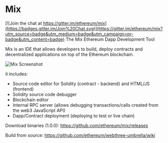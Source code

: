 # Mix

[![Join the chat at https://gitter.im/ethereum/mix](https://badges.gitter.im/Join%20Chat.svg)](https://gitter.im/ethereum/mix?utm_source=badge&utm_medium=badge&utm_campaign=pr-badge&utm_content=badge)
The Mix Ethereum Dapp Development Tool

Mix is an IDE that allows developers to build, deploy contracts and decentralized applications on top of the Ethereum blockchain.

![Mix Screenshot](https://github.com/yann300/mix/blob/ReadMe/MixScreenshot.png?raw=true)

it includes:

  - Source code editor for Solidity (contract - backend) and HTML/JS (frontend)
  - Solidity source code debugger
  - Blockchain editor
  - Internal RPC server (allows debugging transactions/calls created from the web3 JavaScript API)
  - Dapp/Contract deployment (deploying to test or live chain)

Download binaries (1.0.0):
    https://github.com/ethereum/mix/releases
    
Build from source:
    https://github.com/ethereum/webthree-umbrella/wiki

